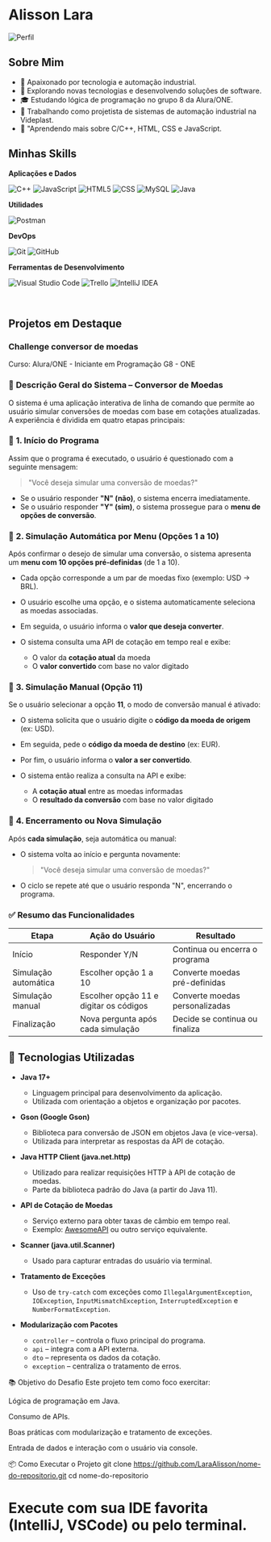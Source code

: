 # Alisson Lara

![Perfil](https://avatars.githubusercontent.com/u/149639259?v=4&size=64) <!-- Adicione uma imagem sua ou do projeto -->

## Sobre Mim

- 🤖 Apaixonado por tecnologia e automação industrial.
- 🤔 Explorando novas tecnologias e desenvolvendo soluções de software.
- 🎓 Estudando lógica de programação no grupo 8 da Alura/ONE.
- 💼 Trabalhando como projetista de sistemas de automação industrial na Videplast.
- 🌱 "Aprendendo mais sobre C/C++, HTML, CSS e JavaScript.

## Minhas Skills

**Aplicações e Dados**

![C++](https://img.shields.io/badge/C++-00599C?style=flat-square&logo=cplusplus)
![JavaScript](https://img.shields.io/badge/-JavaScript-333333?style=flat&logo=javascript)
![HTML5](https://img.shields.io/badge/-HTML5-333333?style=flat&logo=HTML5)
![CSS](https://img.shields.io/badge/-CSS-333333?style=flat&logo=CSS3&logoColor=1572B6)
![MySQL](https://img.shields.io/badge/-MySQL-333333?style=flat&logo=mysql)
![Java](https://img.shields.io/badge/-Java-333333?style=flat&logo=java&logoColor=white)


**Utilidades**

![Postman](https://img.shields.io/badge/-Postman-333333?style=flat&logo=postman)

**DevOps**

![Git](https://img.shields.io/badge/-Git-333333?style=flat&logo=git)
![GitHub](https://img.shields.io/badge/-GitHub-333333?style=flat&logo=github)

**Ferramentas de Desenvolvimento**

![Visual Studio Code](https://img.shields.io/badge/-Visual_Studio_Code-333333?style=flat&logo=visual-studio-code&logoColor=007ACC)
![Trello](https://img.shields.io/badge/-Trello-333333?style=flat&logo=trello&logoColor=007ACC)
![IntelliJ IDEA](https://img.shields.io/badge/-IntelliJ_IDEA-333333?style=flat&logo=intellij-idea&logoColor=white)


<br/>

## Projetos em Destaque

### Challenge conversor de moedas

Curso: Alura/ONE - Iniciante em Programação G8 - ONE


### 🧾 **Descrição Geral do Sistema – Conversor de Moedas**

O sistema é uma aplicação interativa de linha de comando que permite ao usuário simular conversões de moedas com base em cotações atualizadas. A experiência é dividida em quatro etapas principais:



### 🔹 **1. Início do Programa**

Assim que o programa é executado, o usuário é questionado com a seguinte mensagem:

> "Você deseja simular uma conversão de moedas?"

* Se o usuário responder **"N" (não)**, o sistema encerra imediatamente.
* Se o usuário responder **"Y" (sim)**, o sistema prossegue para o **menu de opções de conversão**.



### 🔹 **2. Simulação Automática por Menu (Opções 1 a 10)**

Após confirmar o desejo de simular uma conversão, o sistema apresenta um **menu com 10 opções pré-definidas** (de 1 a 10).

* Cada opção corresponde a um par de moedas fixo (exemplo: USD → BRL).
* O usuário escolhe uma opção, e o sistema automaticamente seleciona as moedas associadas.
* Em seguida, o usuário informa o **valor que deseja converter**.
* O sistema consulta uma API de cotação em tempo real e exibe:

  * O valor da **cotação atual** da moeda
  * O **valor convertido** com base no valor digitado



### 🔹 **3. Simulação Manual (Opção 11)**

Se o usuário selecionar a opção **11**, o modo de conversão manual é ativado:

* O sistema solicita que o usuário digite o **código da moeda de origem** (ex: USD).
* Em seguida, pede o **código da moeda de destino** (ex: EUR).
* Por fim, o usuário informa o **valor a ser convertido**.
* O sistema então realiza a consulta na API e exibe:

  * A **cotação atual** entre as moedas informadas
  * O **resultado da conversão** com base no valor digitado


### 🔹 **4. Encerramento ou Nova Simulação**

Após **cada simulação**, seja automática ou manual:

* O sistema volta ao início e pergunta novamente:

  > "Você deseja simular uma conversão de moedas?"

* O ciclo se repete até que o usuário responda "N", encerrando o programa.



### ✅ **Resumo das Funcionalidades**

| Etapa                | Ação do Usuário                        | Resultado                      |
| -------------------- | -------------------------------------- | ------------------------------ |
| Início               | Responder Y/N                          | Continua ou encerra o programa |
| Simulação automática | Escolher opção 1 a 10                  | Converte moedas pré-definidas  |
| Simulação manual     | Escolher opção 11 e digitar os códigos | Converte moedas personalizadas |
| Finalização          | Nova pergunta após cada simulação      | Decide se continua ou finaliza |




## 🚀 Tecnologias Utilizadas

* **Java 17+**

  * Linguagem principal para desenvolvimento da aplicação.
  * Utilizada com orientação a objetos e organização por pacotes.

* **Gson (Google Gson)**

  * Biblioteca para conversão de JSON em objetos Java (e vice-versa).
  * Utilizada para interpretar as respostas da API de cotação.

* **Java HTTP Client (java.net.http)**

  * Utilizado para realizar requisições HTTP à API de cotação de moedas.
  * Parte da biblioteca padrão do Java (a partir do Java 11).

* **API de Cotação de Moedas**

  * Serviço externo para obter taxas de câmbio em tempo real.
  * Exemplo: [AwesomeAPI](https://docs.awesomeapi.com.br/api-de-moedas) ou outro serviço equivalente.

* **Scanner (java.util.Scanner)**

  * Usado para capturar entradas do usuário via terminal.

* **Tratamento de Exceções**

  * Uso de `try-catch` com exceções como `IllegalArgumentException`, `IOException`, `InputMismatchException`, `InterruptedException` e `NumberFormatException`.

* **Modularização com Pacotes**

  * `controller` – controla o fluxo principal do programa.
  * `api` – integra com a API externa.
  * `dto` – representa os dados da cotação.
  * `exception` – centraliza o tratamento de erros.


📚 Objetivo do Desafio
Este projeto tem como foco exercitar:

Lógica de programação em Java.

Consumo de APIs.

Boas práticas com modularização e tratamento de exceções.

Entrada de dados e interação com o usuário via console.


📦 Como Executar o Projeto
git clone https://github.com/LaraAlisson/nome-do-repositorio.git
cd nome-do-repositorio
# Execute com sua IDE favorita (IntelliJ, VSCode) ou pelo terminal.

